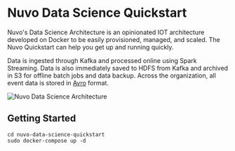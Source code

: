 # Nuvo Data Science Quickstart

Nuvo's Data Science Architecture is an opinionated IOT architecture developed on Docker to be easily provisioned, managed, and scaled. The Nuvo Quickstart can help you get up and running quickly.

Data is ingested through Kafka and processed online using Spark Streaming. Data is also immediately saved to HDFS from Kafka and archived in S3 for offline batch jobs and data backup. Across the organization, all event data is stored in [Avro](http://avro.apache.org/docs/current/) format.

![Nuvo Data Science Architecture](https://www.notion.so/nuvo/System-Architecture-fa8ff764b2c845aebf2eb12a76f05b0b#d4e6bdc7f7014d35af744c8d1fee77bb)

## Getting Started
```git clone https://github.com/NuvoHome/nuvo-data-science-quickstart
cd nuvo-data-science-quickstart
sudo docker-compose up -d
```
